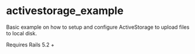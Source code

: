 # activestorage_example

Basic example on how to setup and configure ActiveStorage to upload files to local disk.

Requires Rails 5.2 +
